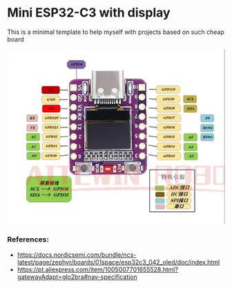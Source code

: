# Mini ESP32-C3 with display

This is a minimal template to help myself with projects based on such cheap board

![](./docs/board.png)

### References:
- https://docs.nordicsemi.com/bundle/ncs-latest/page/zephyr/boards/01space/esp32c3_042_oled/doc/index.html
- https://pt.aliexpress.com/item/1005007701655528.html?gatewayAdapt=glo2bra#nav-specification
